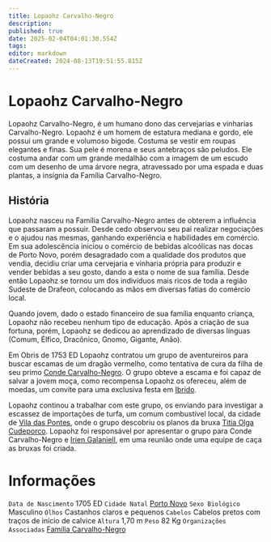 ```yaml
---
title: Lopaohz Carvalho-Negro
description: 
published: true
date: 2025-02-04T04:01:30.554Z
tags: 
editor: markdown
dateCreated: 2024-08-13T19:51:55.815Z
---
```


<!-- SUBTITLE: Visão geral sobre Lopaohz Carvalho-Negro -->

# Lopaohz Carvalho-Negro
Lopaohz Carvalho-Negro, é um humano dono das cervejarias e vinharias Carvalho-Negro. Lopaohz é um homem de estatura mediana e gordo, ele possui um grande e volumoso bigode. Costuma se vestir em roupas elegantes e finas. Sua pele é morena e seus antebraços são peludos. Ele costuma andar com um grande medalhão com a imagem de um escudo com um desenho de uma árvore negra, atravessado por uma espada e duas plantas, a insígnia da Família Carvalho-Negro.

## História

Lopaohz nasceu na Família Carvalho-Negro antes de obterem a influência que passaram a possuir. Desde cedo observou seu pai realizar negociações e o ajudou nas mesmas, ganhando experiência e habilidades em comércio. Em sua adolescência iniciou o comércio de bebidas alcoólicas nas docas de Porto Novo, porém desagradado com a qualidade dos produtos que vendia, decidiu criar uma cervejaria e vinharia própria para produzir e vender bebidas a seu gosto, dando a esta o nome de sua família. Desde então Lopaohz se tornou um dos indivíduos mais ricos de toda a região Sudeste de Drafeon, colocando as mãos em diversas fatias do comércio local.

Quando jovem, dado o estado financeiro de sua família enquanto criança, Lopaohz não recebeu nenhum tipo de educação. Após a criação de sua fortuna, porém, Lopaohz se dedicou ao aprendizado de diversas línguas (Comum, Élfico, Dracônico, Gnomo, Gigante, Anão).

Em Obris de 1753 ED Lopaohz contratou um grupo de aventureiros para buscar escamas de um dragão vermelho, como tentativa de cura da filha de seu primo [Conde Carvalho-Negro](/individuos/conde-carvalho-negro#conde-carvalho-negro). O grupo obteve a escama e foi capaz de salvar a jovem moça, como recompensa Lopaohz os ofereceu, além de moedas, um convite para uma exclusiva festa em [Ibrido](/lugares/emberez/ibrido#ibrido).

Lopaohz continou a trabalhar com este grupo, os enviando para investigar a escassez de importações de turfa, um comum combustível local, da cidade de [Vila das Pontes](/lugares/plano-material/drafeon/sudeste-de-drafeon/vila-das-pontes#vila-das-pontes), onde o grupo descobriu os planos da bruxa [Titia Olga Cudeporco](/individuos/titia-olga-cudeporco#titia-olga-cudeporco). Lopaohz foi responsável por apresentar o grupo para Conde Carvalho-Negro e [Irien Galaniell](/individuos/irien-galaniell#irien-galaniell), em uma reunião onde uma equipe de caça as bruxas foi criada.

# Informações
`Data de Nascimento` 1705 ED
`Cidade Natal` [Porto Novo](/lugares/plano-material/drafeon/sudeste-de-drafeon/porto-novo#porto-novo)
`Sexo Biológico` Masculino
`Olhos` Castanhos claros e pequenos
`Cabelos` Cabelos pretos com traços de início de calvice
`Altura` 1,70 m
`Peso` 82 Kg
`Organizações Associadas` [Família Carvalho-Negro](/faccoes/faccoes-familiares/familia-carvalho-negro#familia-carvalho-negro)
